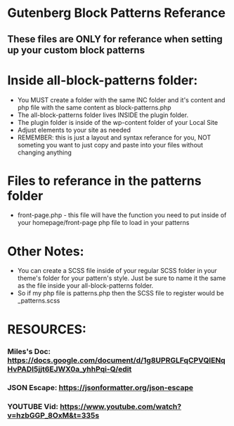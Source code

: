 # Gutenberg Block Patterns Referance 

## These files are ONLY for referance when setting up your custom block patterns

# Inside all-block-patterns folder:
* You MUST create a folder with the same INC folder and it's content and php file with the same content as block-patterns.php
* The all-block-patterns folder lives INSIDE the plugin folder.
* The plugin folder is inside of the wp-content folder of your Local Site
* Adjust elements to your site as needed
* REMEMBER: this is just a layout and syntax referance for you, NOT someting you want to just copy and paste into your files without changing anything

# Files to referance in the patterns folder
 * front-page.php - this file will have the function you need to put inside of your homepage/front-page php file to load in your patterns

# Other Notes:

* You can create a SCSS file inside of your regular SCSS folder in your theme's folder for your pattern's style. Just be sure to name it the same as the file inside your all-block-patterns folder.
* So if my php file is patterns.php then the SCSS file to register would be _patterns.scss

# RESOURCES:

### Miles's Doc: https://docs.google.com/document/d/1g8UPRGLFqCPVQIENqHvPADI5jjt6EJWX0a_yhhPqi-Q/edit
### JSON Escape: https://jsonformatter.org/json-escape
### YOUTUBE Vid: https://www.youtube.com/watch?v=hzbGGP_8OxM&t=335s
